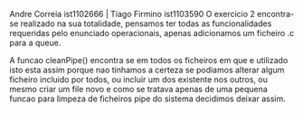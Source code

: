 Andre Correia ist1102666 | Tiago Firmino ist1103590
O exercicio 2 encontra-se realizado na sua totalidade, pensamos ter todas as funcionalidades requeridas pelo enunciado operacionais, apenas adicionamos um ficheiro .c para a queue. 

A funcao cleanPipe() encontra se em todos os ficheiros em que e utilizado isto esta assim porque nao tinhamos a certeza se podiamos alterar algum ficheiro incluido por todos, ou incluir um dos existente nos outros, ou mesmo criar um file novo e como se tratava apenas de uma pequena funcao para limpeza de ficheiros pipe do sistema decidimos deixar assim.
